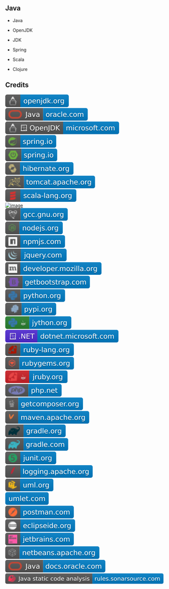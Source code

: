 Java
----

- Java

- OpenJDK

- JDK

- Spring

- Scala

- Clojure

Credits
-------
[![image](
Credits/openjdk.org.svg?raw=true)](https://openjdk.org/)  
[![image](
Credits/Java-oracle.com.svg?raw=true)](https://oracle.com/java/)  
[![image](
Credits/OpenJDK-microsoft.com.svg?raw=true)](https://microsoft.com/openjdk/)  
[![image](
Credits/spring.io.svg?raw=true)](https://spring.io/)  
[![image](
Credits/Spring-Boot-spring.io.svg?raw=true)](https://spring.io/projects/spring-boot/)  
[![image](
Credits/hibernate.org.svg?raw=true)](https://hibernate.org/)  
[![image](
Credits/tomcat.apache.org.svg?raw=true)](https://tomcat.apache.org/)  
[![image](
Credits/scala-lang.org.svg?raw=true)](https://scala-lang.org/)  
[![image](
Credits/clojure1.org.svg?raw=true)](https://clojure.org/)  
[![image](
Credits/gcc.gnu.org.svg?raw=true)](https://gcc.gnu.org/)  
[![image](
Credits/nodejs.org.svg?raw=true)](https://nodejs.org/)  
[![image](
Credits/npmjs.com.svg?raw=true)](https://npmjs.com/)  
[![image](
Credits/jquery.com.svg?raw=true)](https://jquery.com/)  
[![image](
Credits/developer.mozilla.org.svg?raw=true)](https://developer.mozilla.org/)  
[![image](
Credits/getbootstrap.com.svg?raw=true)](https://getbootstrap.com/)  
[![image](
Credits/python.org.svg?raw=true)](https://python.org/)  
[![image](
Credits/pypi.org.svg?raw=true)](https://pypi.org/)  
[![image](
Credits/jython.org.svg?raw=true)](https://jython.org/)  
[![image](
Credits/dotnet.microsoft.com.svg?raw=true)](https://dotnet.microsoft.com/)  
[![image](
Credits/ruby-lang.org.svg?raw=true)](https://ruby-lang.org/)  
[![image](
Credits/rubygems.org.svg?raw=true)](https://rubygems.org/)  
[![image](
Credits/jruby.org.svg?raw=true)](https://jruby.org/)  
[![image](
Credits/php.net.svg?raw=true)](https://php.net/)  
[![image](
Credits/getcomposer.org.svg?raw=true)](https://getcomposer.org)  
[![image](
Credits/maven.apache.org.svg?raw=true)](https://maven.apache.org/)  
[![image](
Credits/gradle.org.svg?raw=true)](https://gradle.org/)  
[![image](
Credits/gradle.com.svg?raw=true)](https://gradle.com/)  
[![image](
Credits/junit.org.svg?raw=true)](https://junit.org/)  
[![image](
Credits/logging.apache.org.svg?raw=true)](https://logging.apache.org/)  
[![image](
Credits/uml.org.svg?raw=true)](https://uml.org/)  
[![image](
Credits/umlet.com.svg?raw=true)](https://umlet.com/)  
[![image](
Credits/postman.com.svg?raw=true)](https://postman.com/)  
[![image](
Credits/eclipseide.org.svg?raw=true)](https://eclipseide.org/)  
[![image](
Credits/jetbrains.com.svg?raw=true)](https://jetbrains.com/)  
[![image](
Credits/netbeans.apache.org.svg?raw=true)](https://netbeans.apache.org/)  
[![image](
Credits/Java-docs.oracle.com.svg?raw=true)](https://docs.oracle.com/java/)  
[![image](
Credits/Java-static-code-analysis-rules.sonarsource.com.svg?raw=true)](https://rules.sonarsource.com/java/)
